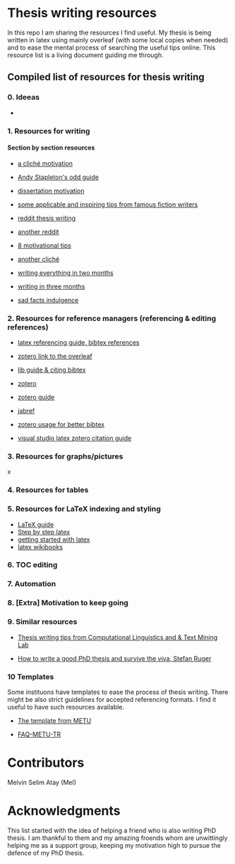 # Thesis writing resources
In this repo I am sharing the resources I find useful.
My thesis is being written in latex using mainly overleaf (with some local copies when needed) and to ease the mental process of searching the useful tips online.
This resource list is a living document guiding me through. 

## Compiled list of  resources for thesis writing 
### 0. Ideeas 
* 

### 1. Resources for writing 
#### Section by section resources 
* [a cliché motivation](https://www.eliteediting.com.au/how-do-i-motivate-myself-to-write-my-thesis/)

* [Andy Stapleton's odd guide](https://www.youtube.com/watch?v=BhtD7657OIU)

* [dissertation motivation](https://studentnews.manchester.ac.uk/2022/06/16/keeping-motivated-for-your-dissertation/)

* [some applicable and inspiring tips from famous fiction writers](https://www.theguardian.com/books/2010/feb/20/ten-rules-for-writing-fiction-part-one)

* [reddit thesis writing](https://www.reddit.com/r/AskAcademia/comments/dgh0fn/how_to_deal_with_low_motivation_when_writing_a/)

* [another reddit](https://www.reddit.com/r/GradSchool/comments/mssck2/cant_find_the_motivation_to_write_my_thesis/)

* [8 motivational tips](https://www.insidehighered.com/advice/2020/09/01/advice-how-get-and-stay-motivated-write-your-dissertation-opinion)

* [another cliché](https://www.academic-consulting.co.nz/blog/thesis-motivation-tips-for-a-pandemic.php)

* [writing everything in two months](https://wordsru.com/blog/2015/08/13/how-to-write-a-doctoral-dissertation-in-two-months/)

* [writing in three months](https://phd.academy/blog/how-i-wrote-a-phd-thesis-in-3-months)

* [sad facts indulgence](https://thesiswhisperer.com/2014/09/17/im-writing-a-book-no-one-will-read-and-other-reasons-the-phd-can-get-you-down/)
<!---  #### Introduction

#### Motivation

#### Related work

#### Experiments/Methods

#### Conclusions
-->



### 2. Resources for  reference managers (referencing & editing references)
* [latex referencing guide, bibtex references](https://web.uri.edu/engineering/student-support/thesisguide/bibliography/) 

* [zotero link to the overleaf](https://www.overleaf.com/learn/how-to/How_to_link_your_Overleaf_account_to_Mendeley_and_Zotero)

* [lib guide & citing bibtex](https://libguides.mit.edu/cite-write/bibtex)

* [zotero](https://libguides.mit.edu/cite-write/zotero)

* [zotero guide](https://libguides.rhul.ac.uk/referencing/Zoterolatex)

* [jabref](https://libguides.mit.edu/ld.php?content_id=35962837)

* [zotero usage for better bibtex](https://retorque.re/zotero-better-bibtex/citing/cayw/)

* [visual studio latex zotero citation guide](https://martinandreasandersen.com/guides/a-nerds-guide-to-writing-papers-for-au/)
### 3. Resources for graphs/pictures
x
<!--- MURAT/SELIM--->

### 4. Resources for tables


### 5. Resources for LaTeX indexing and styling
* [LaTeX guide](https://libguides.lib.rochester.edu/referencemanagers/LaTex)
* [Step by step latex](https://typeset.io/resources/learn-latex-beginners-step-by-step-guide/)
* [getting started with latex](https://www.maths.tcd.ie/~dwilkins/LaTeXPrimer/)
* [latex wikibooks](https://en.wikibooks.org/wiki/LaTeX)

### 6. TOC editing

### 7. Automation

### 8. [Extra] Motivation to keep going 

### 9. Similar resources
* [Thesis writing tips from Computational Linguistics and & Text Mining Lab](https://github.com/cltl/ThesisTips#acknowledgments)

* [How to write a good PhD thesis and survive the viva, Stefan Ruger](http://people.kmi.open.ac.uk/stefan/thesis-writing.pdf)

### 10 Templates
Some instituons have templates to ease the process of thesis writing. There might be also strict guidelines for accepted referencing formats. 
I find it useful to have such resources available. 
* [The template from METU](https://fbe.metu.edu.tr/en/thesis-writing-process)

* [FAQ-METU-TR](https://fbe.metu.edu.tr/tr/tez-yazim-sureci)

# Contributors

Melvin Selim Atay (Mel)

# Acknowledgments

This list started with the idea of helping a friend who is also writing PhD thesis. I am thankful to them and my amazing froends whom are unwittingly helping me as a support group, keeping my motivation high to pursue the defence of my PhD thesis.
